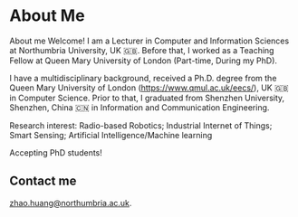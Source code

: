 About Me
======
About me
Welcome! I am a Lecturer in Computer and Information Sciences at Northumbria University, UK 🇬🇧. Before that, I worked as a Teaching Fellow at Queen Mary University of London (Part-time, During my PhD).

I have a multidisciplinary background, received a Ph.D. degree from the Queen Mary University of London (https://www.qmul.ac.uk/eecs/), UK 🇬🇧 in Computer Science. Prior to that, I graduated from Shenzhen University, Shenzhen, China 🇨🇳 in Information and Communication Engineering.

Research interest: 
Radio-based Robotics; Industrial Internet of Things; Smart Sensing; Artificial Intelligence/Machine learning

Accepting PhD students!

Contact me
------
zhao.huang@northumbria.ac.uk.
